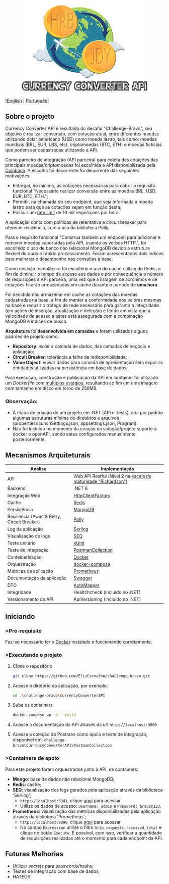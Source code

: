 <div align="center">
    <img src="https://github.com/ElizCarvalho/challenge-bravo/blob/develop/logo-currency_converter-v2.gif" alt="Currency Converter API" width="400" /> 
</div>

[[English](README.md) | [Português](README.pt.md)]

## Sobre o projeto
Currency Converter API é resultado do desafio "Challenge-Bravo", seu objetivo é realizar conversão, com cotação atual, entre diferentes moedas utilizando dólar americano (USD) como moeda lastro, tais como: moedas mundiais (BRL, EUR, LBS, etc), criptomoedas (BTC, ETH) e moedas fictícias que podem ser cadastradas utilizando a API.

Como parceiro de integração (API parceira) para coleta das cotações das principais moedas/criptomoedas foi escolhida a API disponibilizada pela [Coinbase](https://docs.cloud.coinbase.com/sign-in-with-coinbase/docs/api-exchange-rates). A escolha foi decorrente foi decorrente das seguintes motivações:
- Entregar, no mínimo, as cotações necessárias para cobrir o requisito funcional "Necessário realizar conversão entre as moedas BRL, USD, EUR, BTC, ETH."; 
- Permitir, na chamada do seu endpoint, que seja informada a moeda lastro para que as cotações sejam em função desta;
- Possuir um [rate limit](https://docs.cloud.coinbase.com/sign-in-with-coinbase/docs/rate-limiting) de 10 mil requisições por hora.

A aplicação conta com políticas de retentativa e circuit breaker para oferecer resiliência, com o uso da biblioteca Polly.

Para o requisito funcional "Construa também um endpoint para adicionar e remover moedas suportadas pela API, usando os verbos HTTP.", foi escolhido o uso de banco não relacional MongoDB devido a estrutura flexível do dado e rápido processamento. Foram acrescentados dois índices para melhorar o desempenho nas consultas à base.

Como decisão tecnológica foi escolhido o uso do cache utilizando Redis, a fim de diminuir o tempo de acesso aos dados e por consequência o número de requisições à API parceira, uma vez que a listagem de acrônimos e de cotações ficarão armazenadas em cache durante o período de **uma hora**. 

Foi decidido não armazenar em cache as cotações das moedas cadastradas na base, a fim de manter a conformidade dos valores mesmas na base e reduzir o tráfego de rede necessário para garantir a integridade (em ações de inserção, atualização e deleção) e tendo em vista que a velocidade de acesso a estes está assegurada com a combinação MongoDB e índices de busca.

**Arquitetura** foi **desenvolvida em camadas** e foram utilizados alguns padrões de projeto como:
- **Repository**: isolar a camada de dados, das camadas de negócio e aplicação;
- **Circuit Breaker**: tolerância a falha de indisponibilidade;
- **Value Object**: enviar dados para camada de apresentação sem expor às entidades utilizadas na persistência em base de dados;

Para execução, construção e publicação da API em container foi utilizado um *Dockerfile* com [multiplos estágios](https://docs.microsoft.com/pt-br/aspnet/core/host-and-deploy/docker/building-net-docker-images?view=aspnetcore-6.0), resultando ao fim em uma imagem com tamanho em disco em torno de 250MB.

### Observação: 
- A etapa de criação de um projeto em .NET (API e Tests), cria por padrão algumas estruturas mínima de diretórios e arquivos (properties/launchSettings.json, appsettings.json, Program). 
- Não foi incluído no momento da criação da solução/projeto suporte à docker e openAPI, sendo estes configurados manualmente posteriormente.

## Mecanismos Arquiteturais
| Análise | Implementação |
| --- | --- |
| API | Web API Restful (Nível 2 na [escala de maturidade "Richardson"](https://boaglio.com/index.php/2016/11/03/modelo-de-maturidade-de-richardson-os-passos-para-a-gloria-do-rest/)) |
| Backend | .NET 6 |
| Integração Web | [HttpClientFactory](https://docs.microsoft.com/pt-br/dotnet/architecture/microservices/implement-resilient-applications/use-httpclientfactory-to-implement-resilient-http-requests) |
| Cache | [Redis](https://redis.io/docs/) |
| Persistência | [MongoDB](https://www.mongodb.com/docs/) |
| Resiliência (Await & Retry, Circuit Breaker) | [Polly](https://docs.microsoft.com/pt-br/dotnet/architecture/microservices/implement-resilient-applications/implement-http-call-retries-exponential-backoff-polly) |
| Log da aplicação | [Serilog](https://serilog.net/) |
| Visualização de logs | [SEQ](https://docs.datalust.co/docs) |
| Teste unitário | [xUnit](https://docs.microsoft.com/pt-br/dotnet/core/testing/unit-testing-with-dotnet-test) |
| Teste de integração | [PostmanCollection](https://learning.postman.com/docs/publishing-your-api/documenting-your-api/) |
| Conteinerização | [Docker](https://docs.docker.com/) |
| Orquestração | [docker-compose](https://docs.docker.com/compose/) |
| Métricas da aplicação | [Prometheus](https://prometheus.io/docs/instrumenting/clientlibs/) |
| Documentação da aplicação | [Swagger](https://swagger.io/docs/) |
| DTO | [AutoMapper](https://docs.automapper.org/en/stable/) |
| Integridade | Healtchcheck (incluído no .NET) |
| Versionamento de API | ApiVersioning (incluído no .NET) |


## Iniciando

### >Pré-requisito
Faz-se necessário ter o [Docker](https://docs.docker.com/get-docker/) instalado e funcionando corretamente.

### >Executando o projeto
1. Clone o repositório
   ```sh
   git clone https://github.com/ElizCarvalho/challenge-bravo.git
   ```
2. Acesse o diretório da aplicação, por exemplo:
   ```sh
   cd .\challenge-bravo\CurrencyConverterAPI
   ```
3. Suba os containers
    ```sh
    docker-compose up -d --build
    ````
4. Acesse a documentação da API através da url `http://localhost:9000`

5. Acesse a coleção do Postman como apoio e teste de integração, disponível em: `challenge-bravo\CurrencyConverterAPI\PostmanCollection`

### >Containers de apoio

Para este projeto foram orquestrados junto à API, os containers:
- **Mongo**: base de dados não relacional MongoDB;
- **Redis**: cache;
- **SEQ**: visualização dos logs gerados pela aplicação através da biblioteca 'Serilog';
  - `http://localhost:5341`, clique [aqui](http://localhost:5341) para acessar
  - Utilize os dados de acesso: `Username: admin` e `Password: bravo@123`.
- **Prometheus**: visualização das métricas disponibilizadas pela aplicação através da biblioteca 'Prometheus'; 
  - `http://localhost:9090`, clique [aqui](http://localhost:9090/graph) para acessar
  - No campo `Expression` utilize o filtro `http_requests_received_total` e clique no botão `Execute`. É possível, com isso, verificar a quantidade de requisições realizadas até o momento para cada endpoint da API.


## Futuras Melhorias
- Utilizar *secrets* para passwords/hashs;
- Testes de integração com base de dados;
- HATEOS

